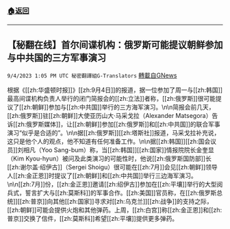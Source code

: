 ###  [:house:返回](README.md)
---


## 【秘翻在线】首尔间谍机构：俄罗斯可能提议朝鲜参加与中共国的三方军事演习
`9/4/2023 1:05 PM UTC 秘密翻譯組G-Translators` [轉載自GNews](https://gnews.org/articles/1643211)

根据《[[zh:华盛顿时报]]》[[zh:9月4日]]的报道，据一位参加了周一与[[zh:韩国]]最高间谍机构负责人举行的闭门简报会的[[zh:立法]]者称，[[zh:俄罗斯]]很可能提议了[[zh:朝鲜]]参加与[[zh:中共国]]举行的三方海军演习。\n\n简报会前几天，[[zh:俄罗斯]]驻[[zh:朝鲜]]大使亚历山大·马采戈拉（Alexander Matsegora）告诉[[zh:俄罗斯媒体]]，让[[zh:朝鲜]]参加[[zh:俄罗斯]]和[[zh:中共国]]的联合军事演习“似乎是合适的”。\n\n据[[zh:俄罗斯]][[zh:塔斯社]]报道，马采戈拉补充说，这只是他个人的观点，他不知道有任何准备工作。\n\n据[[zh:韩国]][[zh:国会议员]]刘相凡（Yoo Sang-bum）称，当[[zh:韩国]][[zh:国家]]情报院院长金奎显（Kim Kyou-hyun）被问及此类演习的可能性时，他说[[zh:俄罗斯国防部]]长[[zh:谢尔盖·绍伊古]]（Sergei Shoigu）很可能在[[zh:7月]]会见[[zh:朝鲜]]领导人[[zh:金正恩]]时提议了[[zh:朝鲜]]和[[zh:中共国]]举行三边海军演习。\n\n[[zh:7月]]份，[[zh:金正恩]]邀请[[zh:绍伊古]]参加在[[zh:平壤]]举行的大型阅兵式，誓言扩大与[[zh:莫斯科]]的军事合作。[[zh:美国]]官员称，在[[zh:俄罗斯总统]][[zh:普京]]向其他[[zh:国家]]寻求对[[zh:乌克兰]][[zh:战争]]的支持之际，[[zh:朝鲜]]可能会提供火炮和其他弹药。上周，[[zh:白宫]]称[[zh:金正恩]]和[[zh:普京]]交换了信件，[[zh:莫斯科]]希望[[zh:平壤]]提供更多弹药。

